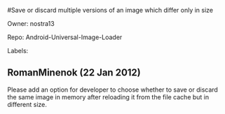 #Save or discard multiple versions of an image which differ only in size

Owner: nostra13

Repo: Android-Universal-Image-Loader

Labels: 

## RomanMinenok (22 Jan 2012)

Please add an option for developer to choose whether to save or discard the same image in memory after reloading it from the file cache but in different size. 


